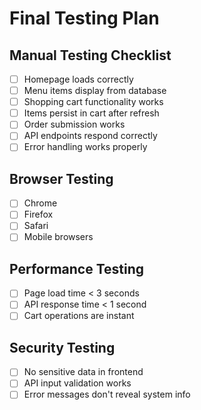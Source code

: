 # Final Testing Plan

## Manual Testing Checklist
- [ ] Homepage loads correctly
- [ ] Menu items display from database
- [ ] Shopping cart functionality works
- [ ] Items persist in cart after refresh
- [ ] Order submission works
- [ ] API endpoints respond correctly
- [ ] Error handling works properly

## Browser Testing
- [ ] Chrome
- [ ] Firefox  
- [ ] Safari
- [ ] Mobile browsers

## Performance Testing
- [ ] Page load time < 3 seconds
- [ ] API response time < 1 second
- [ ] Cart operations are instant

## Security Testing
- [ ] No sensitive data in frontend
- [ ] API input validation works
- [ ] Error messages don't reveal system info